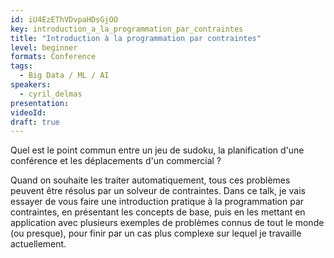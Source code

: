 ```yaml
---
id: iU4EzEThVDvpaHDsGjOO
key: introduction_a_la_programmation_par_contraintes
title: "Introduction à la programmation par contraintes"
level: beginner
formats: Conference 
tags:
  - Big Data / ML / AI
speakers:
  - cyril_delmas
presentation:
videoId:
draft: true
---
```

Quel est le point commun entre un jeu de sudoku, la planification d'une conférence et les déplacements d'un commercial ?

Quand on souhaite les traiter automatiquement, tous ces problèmes peuvent être résolus par un solveur de contraintes. Dans ce talk, je vais essayer de vous faire une introduction pratique à la programmation par contraintes, en présentant les concepts de base, puis en les mettant en application avec plusieurs exemples de problèmes connus de tout le monde (ou presque), pour finir par un cas plus complexe sur lequel je travaille actuellement.
